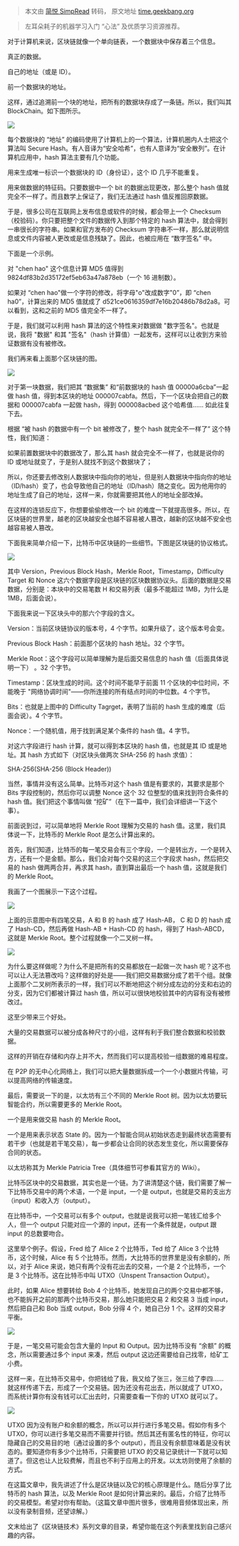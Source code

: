 > 本文由 [简悦 SimpRead](http://ksria.com/simpread/) 转码， 原文地址 [time.geekbang.org](https://time.geekbang.org/column/article/5363)

> 左耳朵耗子的机器学习入门 “心法” 及优质学习资源推荐。

对于计算机来说，区块链就像一个单向链表，一个数据块中保存着三个信息。

真正的数据。

自己的地址（或是 ID）。

前一个数据块的地址。

这样，通过追溯前一个块的地址，把所有的数据块存成了一条链。所以，我们叫其 BlockChain。如下图所示。

![](https://static001.geekbang.org/resource/image/1c/62/1c75fed53ee023c353a31616d2b29e62.png)

每个数据块的 “地址” 的编码使用了计算机上的一个算法，计算机圈内人士把这个算法叫 Secure Hash。有人音译为“安全哈希”，也有人意译为“安全散列”。在计算机应用中，hash 算法主要有几个功能。

用来生成唯一标识一个数据块的 ID（身份证），这个 ID 几乎不能重复。

用来做数据的特征码。只要数据中一个 bit 的数据出现更改，那么整个 hash 值就完全不一样了。而且数学上保证了，我们无法通过 hash 值反推回原数据。

于是，很多公司在互联网上发布信息或软件的时候，都会带上一个 Checksum（校验码）。你只要把整个文件的数据传入到那个特定的 hash 算法中，就会得到一串很长的字符串。如果和官方发布的 Checksum 字符串不一样，那么就说明信息或文件内容被人更改或是信息残缺了。因此，也被应用在 “数字签名” 中。

下面是一个示例。

对 "chen hao" 这个信息计算 MD5 值得到 9824df83b2d35172ef5eb63a47a878eb（一个 16 进制数）。

如果对 “chen hao"做一个字符的修改，将字母"o"改成数字"0”，即 “chen ha0”，计算出来的 MD5 值就成了 d521ce0616359df7e16b20486b78d2a8。可以看到，这和之前的 MD5 值完全不一样了。

于是，我们就可以利用 hash 算法的这个特性来对数据做 "数字签名"。也就是说，我将 "数据" 和其 "签名"（hash 计算值）一起发布，这样可以让收到方来验证数据有没有被修改。

我们再来看上面那个区块链的图。

![](https://static001.geekbang.org/resource/image/1c/62/1c75fed53ee023c353a31616d2b29e62.png)

对于第一块数据，我们把其 “数据集” 和“前数据块的 hash 值 00000a6cba”一起做 hash 值，得到本区块的地址 000007cabfa。然后，下一个区块会把自己的数据和 000007cabfa 一起做 hash，得到 000008acbed 这个哈希值…… 如此往复下去。

根据 “被 hash 的数据中有一个 bit 被修改了，整个 hash 就完全不一样了” 这个特性，我们知道：

如果前置数据块中的数据改了，那么其 hash 就会完全不一样了，也就是说你的 ID 或地址就变了，于是别人就找不到这个数据块了；

所以，你还要去修改别人数据块中指向你的地址，但是别人数据块中指向你的地址（ID/hash）变了，也会导致他自己的地址（ID/hash）随之变化。因为他用你的地址生成了自己的地址，这样一来，你就需要把其他人的地址全部改掉。

在这样的连锁反应下，你想要偷偷修改一个 bit 的难度一下就提高很多。所以，在区块链的世界里，越老的区块越安全也越不容易被人篡改，越新的区块越不安全也越容易被人篡改。

下面我来简单介绍一下，比特币中区块链的一些细节。下图是区块链的协议格式。

![](https://static001.geekbang.org/resource/image/a9/98/a99ad9de4d156cea9e8ee716c48e0298.png)

其中 Version，Previous Block Hash，Merkle Root，Timestamp，Difficulty Target 和 Nonce 这六个数据字段是区块链的区块数据协议头。后面的数据是交易数据，分别是：本块中的交易笔数 H 和交易列表（最多不能超过 1MB，为什么是 1MB，后面会说）。

下面我来说一下区块头中的那六个字段的含义。

Version：当前区块链协议的版本号，4 个字节。如果升级了，这个版本号会变。

Previous Block Hash：前面那个区块的 hash 地址。32 个字节。

Merkle Root：这个字段可以简单理解为是后面交易信息的 hash 值（后面具体说明一下） 。32 个字节。

Timestamp：区块生成的时间。这个时间不能早于前面 11 个区块的中位时间，不能晚于 "网络协调时间"——你所连接的所有结点时间的中位数。4 个字节。

Bits：也就是上图中的 Difficulty Tagrget，表明了当前的 hash 生成的难度（后面会说）。4 个字节。

Nonce：一个随机值，用于找到满足某个条件的 hash 值。4 字节。

对这六字段进行 hash 计算，就可以得到本区块的 hash 值，也就是其 ID 或是地址。其 hash 方式如下（对区块头做两次 SHA-256 的 hash 求值）：

SHA-256(SHA-256 (Block Header))

当然，事情并没有这么简单。比特币对这个 hash 值是有要求的，其要求是那个 Bits 字段控制的，然后你可以调整 Nonce 这个 32 位整型的值来找到符合条件的 hash 值。我们把这个事情叫做 “挖矿”（在下一篇中，我们会详细讲一下这个事）。

前面说到过，可以简单地将 Merkle Root 理解为交易的 hash 值。这里，我们具体说一下，比特币的 Merkle Root 是怎么计算出来的。

首先，我们知道，比特币的每一笔交易会有三个字段，一个是转出方，一个是转入方，还有一个是金额。那么，我们会对每个交易的这三个字段求 hash，然后把交易的 hash 做两两合并，再求其 hash，直到算出最后一个 hash 值，这就是我们的 Merkle Root。

我画了一个图展示一下这个过程。

![](https://static001.geekbang.org/resource/image/d1/33/d196bfab2e786d055fa321055b7fef33.png)

上面的示意图中有四笔交易，A 和 B 的 hash 成了 Hash-AB， C 和 D 的 hash 成了 Hash-CD，然后再做 Hash-AB + Hash-CD 的 hash，得到了 Hash-ABCD，这就是 Merkle Root。整个过程就像一个二叉树一样。

![](https://static001.geekbang.org/resource/image/62/5b/627b2acd3eef17785c9c7efcaf594a5b.png)

为什么要这样做呢？为什么不是把所有的交易都放在一起做一次 hash 呢？这不也可以让人无法篡改吗？这样做的好处是——我们把交易数据分成了若干个组。就像上面那个二叉树所表示的一样，我们可以不断地把这个树分成左边的分支和右边的分支，因为它们都被计算过 hash 值，所以可以很快地校验其中的内容有没有被修改过。

这至少带来三个好处。

大量的交易数据可以被分成各种尺寸的小组，这样有利于我们整合数据和校验数据。

这样的开销在存储和内存上并不大，然而我们可以提高校验一组数据的难易程度。

在 P2P 的无中心化网络上，我们可以把大量数据拆成一个一个小数据片传输，可以提高网络的传输速度。

最后，需要说一下的是，以太坊有三个不同的 Merkle Root 树。因为以太坊要玩智能合约，所以需要更多的 Merkle Root。

一个是用来做交易 hash 的 Merkle Root。

一个是用来表示状态 State 的。因为一个智能合同从初始状态走到最终状态需要有若干步（也就是若干笔交易），每一步都会让合同的状态发生变化，所以需要保存合同的状态。

以太坊称其为 Merkle Patricia Tree（具体细节可参看其官方的 Wiki）。

比特币区块中的交易数据，其实也是一个链。为了讲清楚这个链，我们需要了解一下比特币交易中的两个术语，一个是 input，一个是 output，也就是交易的支出方（input）和收入方（output）。

在比特币中，一个交易可以有多个 output，也就是说我可以把一笔钱汇给多个人，但一个 output 只能对应一个源的 input，还有一个条件就是，output 跟 input 的总数要吻合。

这里举个例子。假设，Fred 给了 Alice 2 个比特币，Ted 给了 Alice 3 个比特币，这个时候，Alice 有 5 个比特币。然而，大比特币的世界里是没有余额的，所以，对于 Alice 来说，她只有两个没有花出去的交易，一个是 2 个比特币，一个是 3 个比特币。这在比特币中叫 UTXO（Unspent Transaction Output）。

此时，如果 Alice 想要转给 Bob 4 个比特币，她发现自己的两个交易中都不够，也不能拆开之前的那两个比特币交易，那么她只能把交易 2 和交易 3 当成 input，然后把自己和 Bob 当成 output，Bob 分得 4 个，她自己分 1 个。这样的交易才平衡。

![](https://static001.geekbang.org/resource/image/6c/41/6c82bd5c0bf3535b49f3dbe271480341.png)

于是，一笔交易可能会包含大量的 Input 和 Output。因为比特币没有 “余额” 的概念，所以需要通过多个 input 来凑，然后 output 这边还需要给自己找零，给矿工小费。

这样一来，在比特币交易中，你把钱给了我，我又给了张三，张三给了李四…… 就这样传递下去，形成了一个交易链。因为还没有花出去，所以就成了 UTXO，而系统计算你有没有钱可以汇出去时，只需要查看一下你的 UTXO 就可以了。

![](https://static001.geekbang.org/resource/image/df/4d/dfd5d623ff27a5e6cfb0e5371822354d.png)

UTXO 因为没有账户和余额的概念，所以可以并行进行多笔交易。假如你有多个 UTXO，你可以进行多笔交易而不需要并行锁。然后其还有匿名性的特征，你可以隐藏自己的交易目的地（通过设置的多个 output），而且没有余额意味着是没有状态的。要知道你有多少个比特币，只需要把 UTXO 的交易记录统计一下就可以知道了。但这也让人比较费解，而且也不利于应用上的开发。以太坊则使用了余额的方式。

在这篇文章中，我先讲述了什么是区块链以及它的核心原理是什么。随后分享了比特币的 hash 算法，以及 Merkle Root 是如何计算出来的。最后，介绍了比特币的交易模型。希望对你有帮助。（这篇文章中图片很多，很难用音频体现出来，所以没有录制音频，还望谅解。）

文末给出了《区块链技术》系列文章的目录，希望你能在这个列表里找到自己感兴趣的内容。